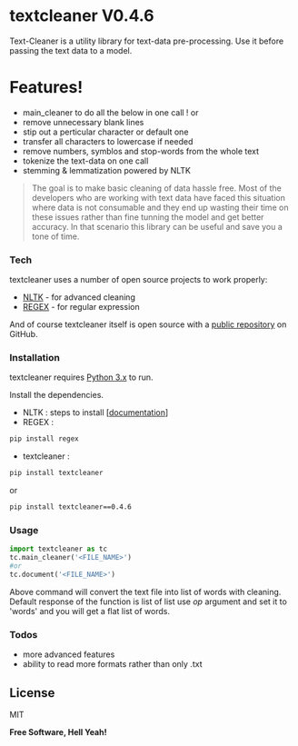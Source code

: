 # textcleaner V0.4.6


Text-Cleaner is a utility library for text-data pre-processing. Use it before passing the text data to a model.


# Features!
  - main_cleaner to do all the below in one call !
  or
  - remove unnecessary blank lines
  - stip out a perticular character or default one 
  - transfer all characters to lowercase if needed
  - remove numbers, symblos and stop-words from the whole text
  - tokenize the text-data on one call
  - stemming & lemmatization powered by NLTK
  

> The goal is to make basic cleaning of data hassle free.
> Most of the developers who are working with text data have 
> faced this situation where data is not consumable
> and they end up wasting their time on these issues
> rather than fine tunning the model and get better accuracy.
> In that scenario this library can be useful and save you a tone
> of time.


### Tech

textcleaner uses a number of open source projects to work properly:

- [NLTK](https://www.nltk.org/) - for advanced cleaning
- [REGEX](https://pypi.org/project/regex/) - for regular expression

And of course textcleaner itself is open source with a [public repository](https://github.com/YugantM/textcleaner)
 on GitHub.

### Installation

textcleaner requires [Python 3.x](https://www.python.org/downloads/) to run.

Install the dependencies.

- NLTK : steps to install [[documentation](https://www.nltk.org/install.html)]
- REGEX : 

```sh
pip install regex
```
- textcleaner : 

```sh
pip install textcleaner
```
or
```sh
pip install textcleaner==0.4.6
```
### Usage

```python
import textcleaner as tc
tc.main_cleaner('<FILE_NAME>')
#or
tc.document('<FILE_NAME>')
```
Above command will convert the text file into list of words with cleaning. Default response of the function is list of list use *op* argument and set it to 'words' and you will get a flat list of words.

### Todos

 - more advanced features
 - ability to read more formats rather than only .txt

License
----

MIT


**Free Software, Hell Yeah!**


   
